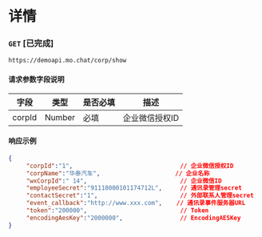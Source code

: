 # 详情
### `GET`  [已完成]
```
https://demoapi.mo.chat/corp/show
```

#### 请求参数字段说明

| 字段  | 类型 | 是否必填 | 描述|
| ------------- | ------------- | ------------------ | ------------------ |
| corpId  | Number  | 必填 | 企业微信授权ID |


#### 响应示例

```json
{
     "corpId":"1",                              // 企业微信授权ID
     "corpName":"华泰汽车",                     // 企业名称
     "wxCorpId":" 14",                          // 企业微信ID
     "employeeSecret":"91110000101174712L",     // 通讯录管理secret
     "contactSecret":"1",                       // 外部联系人管理secret
     "event_callback":"http://www.xxx.com",    // 通讯录事件服务器URL
     "token":"200000",                          // Token
     "encodingAesKey":"2000000",                // EncodingAESKey
}
```